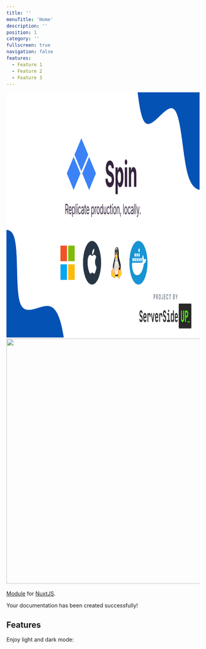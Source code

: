```yaml
---
title: ''
menuTitle: 'Home'
description: ''
position: 1
category: ''
fullscreen: true
navigation: false
features:
  - Feature 1
  - Feature 2
  - Feature 3
---
```


<img src="preview.png" class="light-img" width="1280" height="640" alt=""/>
<img src="preview-dark.png" class="dark-img" width="1280" height="640" alt=""/>

[Module]() for [NuxtJS](https://nuxtjs.org).

<alert type="success">

Your documentation has been created successfully!

</alert>

## Features

<list :items="features"></list>

<p class="flex items-center">Enjoy light and dark mode:&nbsp;<app-color-switcher class="inline-flex ml-2"></app-color-switcher></p>
